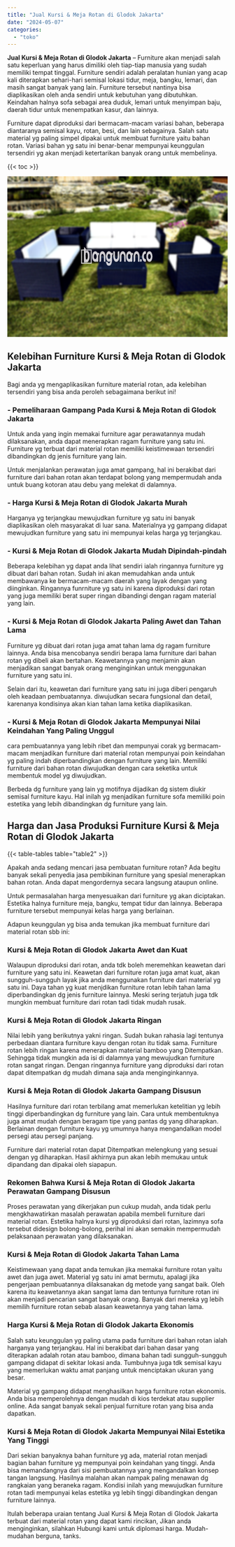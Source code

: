 ```yaml
---
title: "Jual Kursi & Meja Rotan di Glodok Jakarta"
date: "2024-05-07"
categories: 
  - "toko"
---
```


**Jual Kursi & Meja Rotan di Glodok Jakarta** – Furniture akan menjadi salah satu keperluan yang harus dimiliki oleh tiap-tiap manusia yang sudah memiliki tempat tinggal. Furniture sendiri adalah peralatan hunian yang acap kali diterapkan sehari-hari semisal lokasi tidur, meja, bangku, lemari, dan masih sangat banyak yang lain. Furniture tersebut nantinya bisa diaplikasikan oleh anda sendiri untuk kebutuhan yang dibutuhkan. Keindahan halnya sofa sebagai area duduk, lemari untuk menyimpan baju, daerah tidur untuk menempatkan kasur, dan lainnya.

Furniture dapat diproduksi dari bermacam-macam variasi bahan, beberapa diantaranya semisal kayu, rotan, besi, dan lain sebagainya. Salah satu material yg paling simpel dipakai untuk membuat furniture yaitu bahan rotan. Variasi bahan yg satu ini benar-benar mempunyai keunggulan tersendiri yg akan menjadi ketertarikan banyak orang untuk membelinya.

{{< toc >}}

![Jual Kursi & Meja Rotan di Glodok Jakarta](/images/kursi-meja-rotan-murah47.png)

## Kelebihan Furniture Kursi & Meja Rotan di Glodok Jakarta

Bagi anda yg mengaplikasikan furniture material rotan, ada kelebihan tersendiri yang bisa anda peroleh sebagaimana berikut ini!

### \- Pemeliharaan Gampang Pada Kursi & Meja Rotan di Glodok Jakarta

Untuk anda yang ingin memakai furniture agar perawatannya mudah dilaksanakan, anda dapat menerapkan ragam furniture yang satu ini. Furniture yg terbuat dari material rotan memiliki keistimewaan tersendiri dibandingkan dg jenis furniture yang lain.

Untuk menjalankan perawatan juga amat gampang, hal ini berakibat dari furniture dari bahan rotan akan terdapat bolong yang mempermudah anda untuk buang kotoran atau debu yang melekat di dalamnya.

### \- Harga Kursi & Meja Rotan di Glodok Jakarta Murah

Harganya yg terjangkau mewujudkan furniture yg satu ini banyak diaplikasikan oleh masyarakat di luar sana. Materialnya yg gampang didapat mewujudkan furniture yang satu ini mempunyai kelas harga yg terjangkau.

### \- Kursi & Meja Rotan di Glodok Jakarta Mudah Dipindah-pindah

Beberapa kelebihan yg dapat anda lihat sendiri ialah ringannya furniture yg dibuat dari bahan rotan. Sudah ini akan memudahkan anda untuk membawanya ke bermacam-macam daerah yang layak dengan yang diinginkan. Ringannya funrniture yg satu ini karena diproduksi dari rotan yang juga memiliki berat super ringan dibandingi dengan ragam material yang lain.

### \- Kursi & Meja Rotan di Glodok Jakarta Paling Awet dan Tahan Lama

Furniture yg dibuat dari rotan juga amat tahan lama dg ragam furniture lainnya. Anda bisa mencobanya sendiri berapa lama furniture dari bahan rotan yg dibeli akan bertahan. Keawetannya yang menjamin akan menjadikan sangat banyak orang menginginkan untuk menggunakan furniture yang satu ini.

Selain dari itu, keawetan dari furniture yang satu ini juga diberi pengaruh oleh keadaan pembuatannya. diwujudkan secara fungsional dan detail, karenanya kondisinya akan kian tahan lama ketika diaplikasikan.

### \- Kursi & Meja Rotan di Glodok Jakarta Mempunyai Nilai Keindahan Yang Paling Unggul

cara pembuatannya yang lebih ribet dan mempunyai corak yg bermacam-macam menjadikan furniture dari material rotan mempunyai poin keindahan yg paling indah diperbandingkan dengan furniture yang lain. Memiliki furniture dari bahan rotan diwujudkan dengan cara seketika untuk membentuk model yg diwujudkan.

Berbeda dg furniture yang lain yg motifnya dijadikan dg sistem diukir semisal furniture kayu. Hal inilah yg menjadikan furniture sofa memiliki poin estetika yang lebih dibandingkan dg furniture yang lain.

## Harga dan Jasa Produksi Furniture Kursi & Meja Rotan di Glodok Jakarta

{{< table-tables table="table2" >}}

Apakah anda sedang mencari jasa pembuatan furniture rotan? Ada begitu banyak sekali penyedia jasa pembikinan furniture yang spesial menerapkan bahan rotan. Anda dapat mengordernya secara langsung ataupun online.

Untuk permasalahan harga menyesuaikan dari furniture yg akan diciptakan. Estetika halnya furniture meja, bangku, tempat tidur dan lainnya. Beberapa furniture tersebut mempunyai kelas harga yang berlainan.

Adapun keunggulan yg bisa anda temukan jika membuat furniture dari material rotan sbb ini:

### Kursi & Meja Rotan di Glodok Jakarta Awet dan Kuat

Walaupun diproduksi dari rotan, anda tdk boleh meremehkan keawetan dari furniture yang satu ini. Keawetan dari furniture rotan juga amat kuat, akan sungguh-sungguh layak jika anda menggunakan furniture dari material yg satu ini. Daya tahan yg kuat menjdikan furniture rotan lebih tahan lama diperbandingkan dg jenis furniture lainnya. Meski sering terjatuh juga tdk mungkin membuat furniture dari rotan tadi tidak mudah rusak.

### Kursi & Meja Rotan di Glodok Jakarta Ringan

Nilai lebih yang berikutnya yakni ringan. Sudah bukan rahasia lagi tentunya perbedaan diantara furniture kayu dengan rotan itu tidak sama. Furniture rotan lebih ringan karena menerapkan material bamboo yang Ditempatkan. Sehingga tidak mungkin ada isi di dalamnya yang mewujudkan furniture rotan sangat ringan. Dengan ringannya furniture yang diproduksi dari rotan dapat ditempatkan dg mudah dimana saja anda menginginkannya.

### Kursi & Meja Rotan di Glodok Jakarta Gampang Disusun

Hasilnya furniture dari rotan terbilang amat memerlukan ketelitian yg lebih tinggi diperbandingkan dg furniture yang lain. Cara untuk membentuknya juga amat mudah dengan beragam tipe yang pantas dg yang diharapkan. Berlainan dengan furniture kayu yg umumnya hanya mengandalkan model persegi atau persegi panjang.

Furniture dari material rotan dapat Ditempatkan melengkung yang sesuai dengan yg diharapkan. Hasil akhirnya pun akan lebih memukau untuk dipandang dan dipakai oleh siapapun.

### Rekomen Bahwa Kursi & Meja Rotan di Glodok Jakarta Perawatan Gampang Disusun

Proses perawatan yang dikerjakan pun cukup mudah, anda tidak perlu mengkhawatirkan masalah perawatan apabila membeli furniture dari material rotan. Estetika halnya kursi yg diproduksi dari rotan, lazimnya sofa tersebut didesign bolong-bolong, perihal ini akan semakin mempermudah pelaksanaan perawatan yang dilaksanakan.

### Kursi & Meja Rotan di Glodok Jakarta Tahan Lama

Keistimewaan yang dapat anda temukan jika memakai furniture rotan yaitu awet dan juga awet. Material yg satu ini amat bermutu, apalagi jika pengerjaan pembuatannya dilaksanakan dg metode yang sangat baik. Oleh karena itu keawetannya akan sangat lama dan tentunya furniture rotan ini akan menjadi pencarian sangat banyak orang. Banyak dari mereka yg lebih memilih furniture rotan sebab alasan keawetannya yang tahan lama.

### Harga Kursi & Meja Rotan di Glodok Jakarta Ekonomis

Salah satu keunggulan yg paling utama pada furniture dari bahan rotan ialah harganya yang terjangkau. Hal ini berakibat dari bahan dasar yang diterapkan adalah rotan atau bamboo, dimana bahan tadi sungguh-sungguh gampang didapat di sekitar lokasi anda. Tumbuhnya juga tdk semisal kayu yang memerlukan waktu amat panjang untuk menciptakan ukuran yang besar.

Material yg gampang didapat menghasilkan harga furniture rotan ekonomis. Anda bisa memperolehnya dengan mudah di kios terdekat atau supplier online. Ada sangat banyak sekali penjual furniture rotan yang bisa anda dapatkan.

### Kursi & Meja Rotan di Glodok Jakarta Mempunyai Nilai Estetika Yang Tinggi

Dari sekian banyaknya bahan furniture yg ada, material rotan menjadi bagian bahan furniture yg mempunyai poin keindahan yang tinggi. Anda bisa memandangnya dari sisi pembuatannya yang mengandalkan konsep tangan langsung. Hasilnya malahan akan nampak paling menawan dg rangkaian yang beraneka ragam. Kondisi inilah yang mewujudkan furniture rotan tadi mempunyai kelas estetika yg lebih tinggi dibandingkan dengan furniture lainnya.

Itulah beberapa uraian tentang Jual Kursi & Meja Rotan di Glodok Jakarta terbuat dari material rotan yang dapat kami rincikan, Jikan anda menginginkan, silahkan Hubungi kami untuk diplomasi harga. Mudah-mudahan berguna, tanks.
